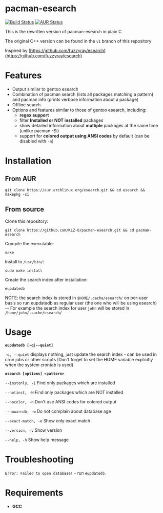 # pacman-esearch

[![Build Status](https://travis-ci.org/KLZ-0/pacman-esearch.svg?branch=master)](https://travis-ci.org/KLZ-0/pacman-esearch)
[![AUR Status](https://img.shields.io/badge/AUR-v2.1.7-blue.svg)](https://aur.archlinux.org/packages/esearch/)

This is the rewritten version of pacman-esearch in plain C

The original C++ version can be found in the `v1` branch of this repository

Inspired by [https://github.com/fuzzyray/esearch](https://github.com/fuzzyray/esearch)

# Features

- Output similar to gentoo esearch
- Combination of pacman search (lists all packages matching a pattern) and pacman info (prints verbose information about a package)
- Offline search
- Options and features similar to those of gentoo esearch, including:
  - **regex support**
  - filter **Installed or NOT installed** packages
  - show detailed information about **multiple** packages at the same time (unlike pacman -Si)
  - support for **colored output using ANSI codes** by default (can be disabled with `-n`)

# Installation

## From AUR

`git clone https://aur.archlinux.org/esearch.git && cd esearch && makepkg -si`

## From source

Clone this repository:

`git clone https://github.com/KLZ-0/pacman-esearch.git && cd pacman-esearch`

Compile the executable:

`make`

Install to `/usr/bin/`:

`sudo make install`

Create the search index after installation:

`eupdatedb`

NOTE: the search index is stored in `$HOME/.cache/esearch/` on per-user basis so run eupdatedb as regular user (the one who will be using esearch) -- For example the search index for user `john` will be stored in `/home/john/.cache/esearch/`

# Usage

**`eupdatedb [-q|--quiet]`**

`-q, --quiet`     displays nothing, just update the search index - can be used in cron jobs or other scripts (Don't forget to set the HOME variable explicitly when the system crontab is used).


**`esearch [options] <pattern>`**

`--instonly, -I` Find only packages which are installed

`--notinst, -N` Find only packages which are NOT installed

`--nocolor, -n` Don't use ANSI codes for colored output

`--nowarndb, -w` Do not complain about database age

`--exact-match, -e` Show only exact match

`--version, -v` Show version

`--help, -h` Show help message

# Troubleshooting

`Error: Failed to open database!` - run `eupdatedb`.

# Requirements
- **GCC**
